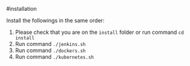 #installation

Install the followings in the same order:

1. Please check that you are on the `install` folder or run command `cd install`
2. Run command `./jenkins.sh`
3. Run command `./dockers.sh`
4. Run command `./kubernetes.sh`